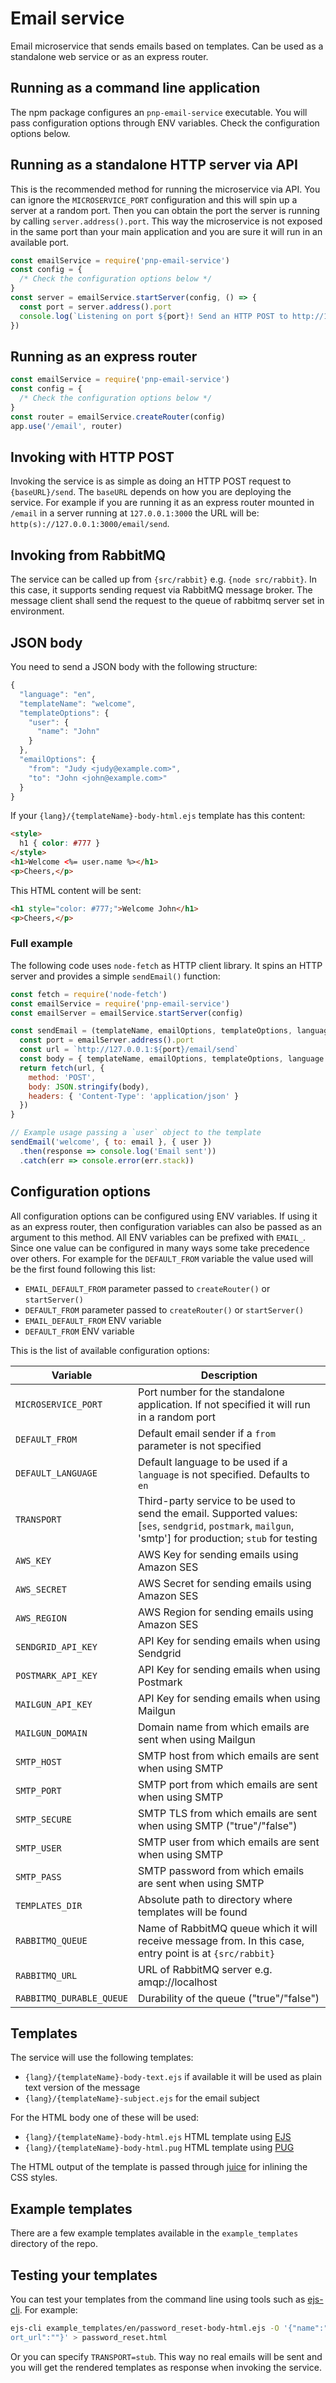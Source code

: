 # Email service

Email microservice that sends emails based on templates. Can be used as a standalone web service or as an express router.

## Running as a command line application

The npm package configures an `pnp-email-service` executable. You will pass configuration options
through ENV variables. Check the configuration options below.

## Running as a standalone HTTP server via API

This is the recommended method for running the microservice via API. You can ignore the `MICROSERVICE_PORT` configuration and this will spin up a server at a random port. Then you can obtain the port the server is running by calling `server.address().port`. This way the microservice is not exposed in the same port than your main application and you are sure it will run in an available port.

```javascript
const emailService = require('pnp-email-service')
const config = {
  /* Check the configuration options below */
}
const server = emailService.startServer(config, () => {
  const port = server.address().port
  console.log(`Listening on port ${port}! Send an HTTP POST to http://127.0.0.1:${port}/email/send for sending an email`)
})
```

## Running as an express router

```javascript
const emailService = require('pnp-email-service')
const config = {
  /* Check the configuration options below */
}
const router = emailService.createRouter(config)
app.use('/email', router)
```

## Invoking with HTTP POST

Invoking the service is as simple as doing an HTTP POST request to `{baseURL}/send`. The `baseURL` depends on how you are deploying the service. For example if you are running it as an express router mounted in `/email` in a server running at `127.0.0.1:3000` the URL will be: `http(s)://127.0.0.1:3000/email/send`. 

## Invoking from RabbitMQ 
The service can be called up from `{src/rabbit}` e.g. `{node src/rabbit}`. In this case, it supports sending request via RabbitMQ message broker. The message client shall send the request to the queue of rabbitmq server set in environment.  

## JSON body

You need to send a JSON body with the following structure:

```javascript
{
  "language": "en",
  "templateName": "welcome",
  "templateOptions": {
    "user": {
      "name": "John"
    }
  },
  "emailOptions": {
    "from": "Judy <judy@example.com>",
    "to": "John <john@example.com>"
  }
}
```

If your `{lang}/{templateName}-body-html.ejs` template has this content:

```html
<style>
  h1 { color: #777 }
</style>
<h1>Welcome <%= user.name %></h1>
<p>Cheers,</p>
```

This HTML content will be sent:

```html
<h1 style="color: #777;">Welcome John</h1>
<p>Cheers,</p>
```

### Full example

The following code uses `node-fetch` as HTTP client library. It spins an HTTP server and provides a simple `sendEmail()` function:

```javascript
const fetch = require('node-fetch')
const emailService = require('pnp-email-service')
const emailServer = emailService.startServer(config)

const sendEmail = (templateName, emailOptions, templateOptions, language) => {
  const port = emailServer.address().port
  const url = `http://127.0.0.1:${port}/email/send`
  const body = { templateName, emailOptions, templateOptions, language }
  return fetch(url, {
    method: 'POST',
    body: JSON.stringify(body),
    headers: { 'Content-Type': 'application/json' }
  })
}

// Example usage passing a `user` object to the template
sendEmail('welcome', { to: email }, { user })
  .then(response => console.log('Email sent'))
  .catch(err => console.error(err.stack))
```

## Configuration options

All configuration options can be configured using ENV variables. If using it as an express router, then configuration variables can also be passed as an argument to this method. All ENV variables can be prefixed with `EMAIL_`. Since one value can be configured in many ways some take precedence over others. For example for the `DEFAULT_FROM` variable the value used will be the first found following this list:

- `EMAIL_DEFAULT_FROM` parameter passed to `createRouter()` or `startServer()`
- `DEFAULT_FROM` parameter passed to `createRouter()` or `startServer()`
- `EMAIL_DEFAULT_FROM` ENV variable
- `DEFAULT_FROM` ENV variable

This is the list of available configuration options:

| Variable | Description |
| --- | --- |
| `MICROSERVICE_PORT` | Port number for the standalone application. If not specified it will run in a random port |
| `DEFAULT_FROM` | Default email sender if a `from` parameter is not specified |
| `DEFAULT_LANGUAGE` | Default language to be used if a `language` is not specified. Defaults to `en` |
| `TRANSPORT` | Third-party service to be used to send the email. Supported values: [`ses`, `sendgrid`, `postmark`, `mailgun`, 'smtp'] for production; `stub` for testing |
| `AWS_KEY` | AWS Key for sending emails using Amazon SES |
| `AWS_SECRET` | AWS Secret for sending emails using Amazon SES |
| `AWS_REGION` | AWS Region for sending emails using Amazon SES |
| `SENDGRID_API_KEY` | API Key for sending emails when using Sendgrid |
| `POSTMARK_API_KEY` | API Key for sending emails when using Postmark |
| `MAILGUN_API_KEY` | API Key for sending emails when using Mailgun |
| `MAILGUN_DOMAIN` | Domain name from which emails are sent when using Mailgun |
| `SMTP_HOST` | SMTP host from which emails are sent when using SMTP |
| `SMTP_PORT` | SMTP port from which emails are sent when using SMTP |
| `SMTP_SECURE` | SMTP TLS from which emails are sent when using SMTP ("true"/"false") |
| `SMTP_USER` | SMTP user from which emails are sent when using SMTP |
| `SMTP_PASS` | SMTP password from which emails are sent when using SMTP |
| `TEMPLATES_DIR` | Absolute path to directory where templates will be found |
| `RABBITMQ_QUEUE` | Name of RabbitMQ queue which it will receive message from. In this case, entry point is at `{src/rabbit}`|
| `RABBITMQ_URL` | URL of RabbitMQ server e.g. amqp://localhost |
| `RABBITMQ_DURABLE_QUEUE` | Durability of the queue ("true"/"false") |



## Templates

The service will use the following templates:

- `{lang}/{templateName}-body-text.ejs` if available it will be used as plain text version of the message
- `{lang}/{templateName}-subject.ejs` for the email subject

For the HTML body one of these will be used:

- `{lang}/{templateName}-body-html.ejs` HTML template using [EJS](http://ejs.co)
- `{lang}/{templateName}-body-html.pug` HTML template using [PUG](https://pugjs.org)

The HTML output of the template is passed through [juice](https://github.com/Automattic/juice) for inlining the CSS styles.

## Example templates

There are a few example templates available in the `example_templates` directory of the repo.

## Testing your templates

You can test your templates from the command line using tools such as [ejs-cli](https://www.npmjs.com/package/ejs-cli). For example:

```bash
ejs-cli example_templates/en/password_reset-body-html.ejs -O '{"name":"John","action_url":"http://","operating_system":"","browser_name":"","supp
ort_url":""}' > password_reset.html
```

Or you can specify `TRANSPORT=stub`. This way no real emails will be sent and you will get the rendered templates as response when invoking the service.
